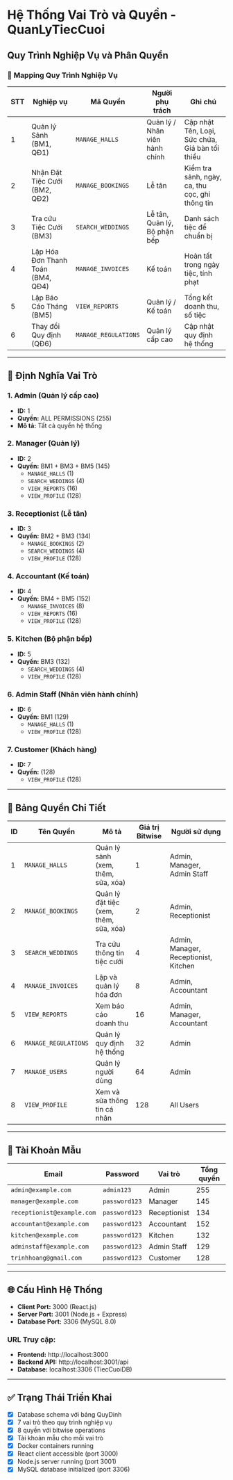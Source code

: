 # Hệ Thống Vai Trò và Quyền - QuanLyTiecCuoi

## Quy Trình Nghiệp Vụ và Phân Quyền

### 🎯 **Mapping Quy Trình Nghiệp Vụ**

| STT | Nghiệp vụ | Mã Quyền | Người phụ trách | Ghi chú |
|-----|-----------|----------|-----------------|---------|
| 1 | Quản lý Sảnh (BM1, QĐ1) | `MANAGE_HALLS` | Quản lý / Nhân viên hành chính | Cập nhật Tên, Loại, Sức chứa, Giá bàn tối thiểu |
| 2 | Nhận Đặt Tiệc Cưới (BM2, QĐ2) | `MANAGE_BOOKINGS` | Lễ tân | Kiểm tra sảnh, ngày, ca, thu cọc, ghi thông tin |
| 3 | Tra cứu Tiệc Cưới (BM3) | `SEARCH_WEDDINGS` | Lễ tân, Quản lý, Bộ phận bếp | Danh sách tiệc để chuẩn bị |
| 4 | Lập Hóa Đơn Thanh Toán (BM4, QĐ4) | `MANAGE_INVOICES` | Kế toán | Hoàn tất trong ngày tiệc, tính phạt |
| 5 | Lập Báo Cáo Tháng (BM5) | `VIEW_REPORTS` | Quản lý / Kế toán | Tổng kết doanh thu, số tiệc |
| 6 | Thay đổi Quy định (QĐ6) | `MANAGE_REGULATIONS` | Quản lý cấp cao | Cập nhật quy định hệ thống |

---

## 👥 **Định Nghĩa Vai Trò**

### 1. **Admin (Quản lý cấp cao)**
- **ID:** 1
- **Quyền:** ALL PERMISSIONS (255)
- **Mô tả:** Tất cả quyền hệ thống

### 2. **Manager (Quản lý)**  
- **ID:** 2
- **Quyền:** BM1 + BM3 + BM5 (145)
  - `MANAGE_HALLS` (1)
  - `SEARCH_WEDDINGS` (4) 
  - `VIEW_REPORTS` (16)
  - `VIEW_PROFILE` (128)

### 3. **Receptionist (Lễ tân)**
- **ID:** 3  
- **Quyền:** BM2 + BM3 (134)
  - `MANAGE_BOOKINGS` (2)
  - `SEARCH_WEDDINGS` (4)
  - `VIEW_PROFILE` (128)

### 4. **Accountant (Kế toán)**
- **ID:** 4
- **Quyền:** BM4 + BM5 (152)
  - `MANAGE_INVOICES` (8)
  - `VIEW_REPORTS` (16)
  - `VIEW_PROFILE` (128)

### 5. **Kitchen (Bộ phận bếp)**
- **ID:** 5
- **Quyền:** BM3 (132)
  - `SEARCH_WEDDINGS` (4)
  - `VIEW_PROFILE` (128)

### 6. **Admin Staff (Nhân viên hành chính)**
- **ID:** 6
- **Quyền:** BM1 (129)
  - `MANAGE_HALLS` (1)
  - `VIEW_PROFILE` (128)

### 7. **Customer (Khách hàng)**
- **ID:** 7
- **Quyền:** (128)
  - `VIEW_PROFILE` (128)

---

## 🔐 **Bảng Quyền Chi Tiết**

| ID | Tên Quyền | Mô tả | Giá trị Bitwise | Người sử dụng |
|----|-----------|-------|-----------------|---------------|
| 1 | `MANAGE_HALLS` | Quản lý sảnh (xem, thêm, sửa, xóa) | 1 | Admin, Manager, Admin Staff |
| 2 | `MANAGE_BOOKINGS` | Quản lý đặt tiệc (xem, thêm, sửa, xóa) | 2 | Admin, Receptionist |
| 3 | `SEARCH_WEDDINGS` | Tra cứu thông tin tiệc cưới | 4 | Admin, Manager, Receptionist, Kitchen |
| 4 | `MANAGE_INVOICES` | Lập và quản lý hóa đơn | 8 | Admin, Accountant |
| 5 | `VIEW_REPORTS` | Xem báo cáo doanh thu | 16 | Admin, Manager, Accountant |
| 6 | `MANAGE_REGULATIONS` | Quản lý quy định hệ thống | 32 | Admin |
| 7 | `MANAGE_USERS` | Quản lý người dùng | 64 | Admin |
| 8 | `VIEW_PROFILE` | Xem và sửa thông tin cá nhân | 128 | All Users |

---

## 👤 **Tài Khoản Mẫu**

| Email | Password | Vai trò | Tổng quyền |
|-------|----------|---------|------------|
| `admin@example.com` | `admin123` | Admin | 255 |
| `manager@example.com` | `password123` | Manager | 145 |
| `receptionist@example.com` | `password123` | Receptionist | 134 |
| `accountant@example.com` | `password123` | Accountant | 152 |
| `kitchen@example.com` | `password123` | Kitchen | 132 |
| `adminstaff@example.com` | `password123` | Admin Staff | 129 |
| `trinhhoang@gmail.com` | `password123` | Customer | 128 |

---

## 🌐 **Cấu Hình Hệ Thống**

- **Client Port:** 3000 (React.js)
- **Server Port:** 3001 (Node.js + Express)
- **Database Port:** 3306 (MySQL 8.0)

### URL Truy cập:
- **Frontend:** http://localhost:3000
- **Backend API:** http://localhost:3001/api
- **Database:** localhost:3306 (TiecCuoiDB)

---

## ✅ **Trạng Thái Triển Khai**

- [x] Database schema với bảng QuyDinh
- [x] 7 vai trò theo quy trình nghiệp vụ  
- [x] 8 quyền với bitwise operations
- [x] Tài khoản mẫu cho mỗi vai trò
- [x] Docker containers running
- [x] React client accessible (port 3000)
- [x] Node.js server running (port 3001)
- [x] MySQL database initialized (port 3306) 